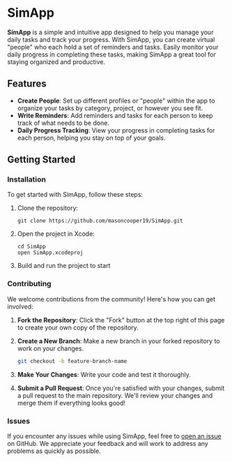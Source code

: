 # SimApp

**SimApp** is a simple and intuitive app designed to help you manage your daily tasks and track your progress. With SimApp, you can create virtual "people" who each hold a set of reminders and tasks. Easily monitor your daily progress in completing these tasks, making SimApp a great tool for staying organized and productive.

## Features

- **Create People**: Set up different profiles or "people" within the app to organize your tasks by category, project, or however you see fit.
- **Write Reminders**: Add reminders and tasks for each person to keep track of what needs to be done.
- **Daily Progress Tracking**: View your progress in completing tasks for each person, helping you stay on top of your goals.

## Getting Started

### Installation

To get started with SimApp, follow these steps:

1. Clone the repository:

    ```
    git clone https://github.com/masoncooper19/SimApp.git
    ```

2. Open the project in Xcode:

    ```
    cd SimApp
    open SimApp.xcodeproj
    ```

3. Build and run the project to start

### Contributing

We welcome contributions from the community! Here's how you can get involved:

1. **Fork the Repository**: Click the "Fork" button at the top right of this page to create your own copy of the repository.
2. **Create a New Branch**: Make a new branch in your forked repository to work on your changes.

    ```bash
    git checkout -b feature-branch-name
    ```

3. **Make Your Changes**: Write your code and test it thoroughly.
4. **Submit a Pull Request**: Once you're satisfied with your changes, submit a pull request to the main repository. We'll review your changes and merge them if everything looks good!

### Issues

If you encounter any issues while using SimApp, feel free to [open an issue](https://github.com/yourusername/SimApp/issues) on GitHub. We appreciate your feedback and will work to address any problems as quickly as possible.
